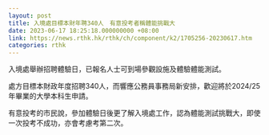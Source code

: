 ```yaml
---
layout: post
title: 入境處目標本財年聘340人　有意投考者稱體能挑戰大
date: 2023-06-17 18:25:18.000000000 +08:00
link: https://news.rthk.hk/rthk/ch/component/k2/1705256-20230617.htm
categories: rthk
---
```


入境處舉辦招聘體驗日，已報名人士可到場參觀設施及體驗體能測試。

處方目標本財政年度招聘340人，而響應公務員事務局新安排，歡迎將於2024/25年畢業的大學本科生申請。

有意投考的市民說，參加體驗日後更了解入境處工作，認為體能測試挑戰大，即使一次投考不成功，亦會考慮考第二次。
